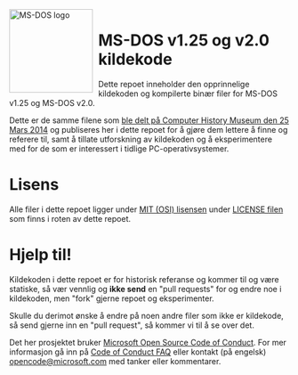 <img width="150" height="150" align="left" style="float: left; margin: 0 10px 0 0;" alt="MS-DOS logo" src="https://github.com/Microsoft/MS-DOS/blob/master/msdos-logo.png">

# MS-DOS v1.25 og v2.0 kildekode
Dette repoet inneholder den opprinnelige kildekoden og kompilerte binær filer for MS-DOS v1.25 og MS-DOS v2.0.

Dette er de samme filene som [ble delt på Computer History Museum den 25 Mars 2014]( http://www.computerhistory.org/atchm/microsoft-ms-dos-early-source-code/) og publiseres her i dette repoet for å gjøre dem lettere å finne og referere til, samt å tillate utforskning av kildekoden og å eksperimentere med for de som er interessert i tidlige PC-operativsystemer.

# Lisens
Alle filer i dette repoet ligger under [MIT (OSI) lisensen]( https://en.wikipedia.org/wiki/MIT_License) under [LICENSE filen](https://github.com/Microsoft/MS-DOS/blob/master/LICENSE.md) som finns i roten av dette repoet.

# Hjelp til!
Kildekoden i dette repoet er for historisk referanse og kommer til og være statiske, så vær vennlig og **ikke send** en "pull requests" for og endre noe i kildekoden, men "fork" gjerne repoet og eksperimenter.

Skulle du derimot ønske å endre på noen andre filer som ikke er kildekode, så send gjerne inn en "pull request", så kommer vi til å se over det.

Det her prosjektet bruker [Microsoft Open Source Code of Conduct](https://opensource.microsoft.com/codeofconduct/). For mer informasjon gå inn på [Code of Conduct FAQ](https://opensource.microsoft.com/codeofconduct/faq/) eller kontakt (på engelsk) [opencode@microsoft.com](mailto:opencode@microsoft.com) med tanker eller kommentarer.
